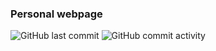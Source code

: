 ### Personal webpage
![GitHub last commit](https://img.shields.io/github/last-commit/AlexeyGoncharenko/alexeygoncharenko.github.io)
![GitHub commit activity](https://img.shields.io/github/commit-activity/w/AlexeyGoncharenko/alexeygoncharenko.github.io)
